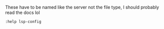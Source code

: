 These have to be named like the server not the file type, I should probably read the docs lol

```
:help lsp-config
```
